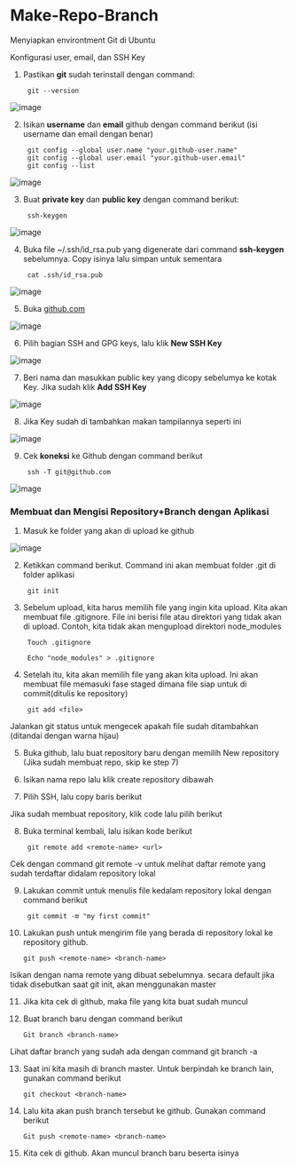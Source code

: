 # Make-Repo-Branch

Menyiapkan environtment Git di Ubuntu

Konfigurasi user, email, dan SSH Key

1. Pastikan __git__ sudah terinstall dengan command:

        git --version

![image](https://user-images.githubusercontent.com/40049149/186727954-87f23a9c-cd15-4fa1-9041-0d8f7504d1fb.png)

2. Isikan __username__ dan __email__ github dengan command berikut (isi username dan email dengan benar)

        git config --global user.name "your.github-user.name"        
        git config --global user.email "your.github-user.email"
        git config --list
        
![image](https://user-images.githubusercontent.com/40049149/186728898-14625b5c-3be6-428c-a459-f84d171aa5f7.png)

3. Buat __private key__ dan __public key__ dengan command berikut:

        ssh-keygen

![image](https://user-images.githubusercontent.com/40049149/186729545-21c43575-3000-4152-80d6-131fd849bf13.png)

4. Buka file ~/.ssh/id_rsa.pub yang digenerate dari command __ssh-keygen__ sebelumnya. Copy isinya lalu simpan untuk sementara

        cat .ssh/id_rsa.pub

![image](https://user-images.githubusercontent.com/40049149/186731321-4b97a6a3-e628-4122-b4b1-feb468f044e0.png)

5. Buka [github.com](https://github.com/settings/keys)

![image](https://user-images.githubusercontent.com/40049149/186731274-d76e5838-fa74-4518-ad27-b0ba305e7637.png)

6. Pilih bagian SSH and GPG keys, lalu klik __New SSH Key__

![image](https://user-images.githubusercontent.com/40049149/186732335-198f9f7f-f975-4149-bb11-fc613e01224b.png)

7. Beri nama dan masukkan public key yang dicopy sebelumya ke kotak Key. Jika sudah klik __Add SSH Key__

![image](https://user-images.githubusercontent.com/40049149/186732608-76da5e05-74a8-4b87-8562-beebd1a8447b.png)

8. Jika Key sudah di tambahkan makan tampilannya seperti ini

![image](https://user-images.githubusercontent.com/40049149/186733186-e5587ea2-952a-4372-baca-74f5592abac8.png)

9. Cek __koneksi__ ke Github dengan command berikut

        ssh -T git@github.com
        
![image](https://user-images.githubusercontent.com/40049149/186733272-ffc2233e-b9d2-4b18-9597-8c4faa65e111.png)



### Membuat dan Mengisi Repository+Branch dengan Aplikasi

1. Masuk ke folder yang akan di upload ke github

![image](https://user-images.githubusercontent.com/40049149/186735356-a6b60977-40e0-429e-8f8f-515094645fd6.png)

2. Ketikkan command berikut. Command ini akan membuat folder .git di folder aplikasi

        git init



3. Sebelum upload, kita harus memilih file yang ingin kita upload. Kita akan membuat file .gitignore. File ini berisi file atau direktori yang tidak akan di upload. Contoh, kita tidak akan mengupload direktori node_modules

        Touch .gitignore

        Echo "node_modules" > .gitignore



4. Setelah itu, kita akan memilih file yang akan kita upload. Ini akan membuat file memasuki fase staged dimana file siap untuk di commit(ditulis ke repository)

        git add <file>



Jalankan git status untuk mengecek apakah file sudah ditambahkan (ditandai dengan warna hijau)

5. Buka github, lalu buat repository baru dengan memilih New repository (Jika sudah membuat repo, skip ke step 7)



6. Isikan nama repo lalu klik create repository dibawah



7. Pilih SSH, lalu copy baris berikut



Jika sudah membuat repository, klik code lalu pilih berikut



8. Buka terminal kembali, lalu isikan kode berikut

        git remote add <remote-name> <url>



Cek dengan command git remote -v untuk melihat daftar remote yang sudah terdaftar didalam repository lokal

9. Lakukan commit untuk menulis file kedalam repository lokal dengan command berikut

        git commit -m "my first commit"



10. Lakukan push untuk mengirim file yang berada di repository lokal ke repository github.

        git push <remote-name> <branch-name>



Isikan <remote-name> dengan nama remote yang dibuat sebelumnya. <branch-name> secara default jika tidak disebutkan saat git init, akan menggunakan master

11. Jika kita cek di github, maka file yang kita buat sudah muncul



12. Buat branch baru dengan command berikut

        Git branch <branch-name>



Lihat daftar branch yang sudah ada dengan command git branch -a

13. Saat ini kita masih di branch master. Untuk berpindah ke branch lain, gunakan command berikut

        git checkout <branch-name>



14. Lalu kita akan push branch tersebut ke github. Gunakan command berikut

        Git push <remote-name> <branch-name>



15. Kita cek di github. Akan muncul branch baru beserta isinya

